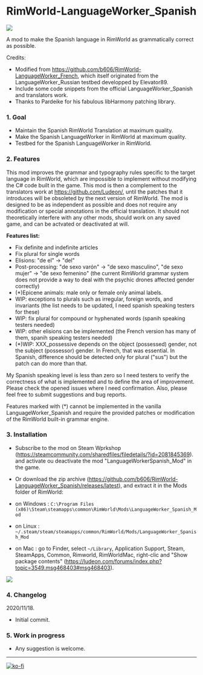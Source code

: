 # RimWorld-LanguageWorker_Spanish
![]( https://raw.githubusercontent.com/wiki/b606/RimWorld-LanguageWorker_Spanish/images/LWKR_Spanish_Mod_banner.png)

A mod to make the Spanish language in RimWorld as grammatically correct as possible.

Credits:
 - Modified from https://github.com/b606/RimWorld-LanguageWorker_French, which itself originated from the LanguageWorker_Russian testbed developped by Elevator89.
 - Include some code snippets from the official LanguageWorker_Spanish and translators work.
 - Thanks to Pardeike for his fabulous libHarmony patching library.

### 1. Goal
 - Maintain the Spanish RimWorld Translation at maximum quality.
 - Make the Spanish LanguageWorker in RimWorld at maximum quality.
 - Testbed for the Spanish LanguageWorker in RimWorld.
 
### 2. Features

This mod improves the grammar and typography rules specific to the target language in RimWorld, which are impossible to implement without modifying the C# code built in the game.
This mod is then a complement to the translators work at https://github.com/Ludeon/, until the patches that it introduces will be obsoleted by the next version of RimWorld.
The mod is designed to be as independent as possible and does not require any modification or special annotations in the official translation. It should not theoretically 
interfere with any other mods, should work on any saved game, and can be actvated or deactivated at will.

**Features list:**
- Fix definite and indefinite articles
- Fix plural for single words
- Elisions: "de el" -> "del"
- Post-processing: "de sexo varón" -> "de sexo masculino", "de sexo mujer" -> "de sexo femenino" (the current RimWorld grammar system does not provide a way to deal with the psychic drones affected gender correctly) 
- (*)Epicene animals: male only or female only animal labels.
- WIP: exceptions to plurals such as irregular, foreign words, and invariants (the list needs to be updated, I need spanish speaking testers for these)
- WIP: fix plural for compound or hyphenated words (spanih speaking testers needed)
- WIP: other elisions can be implemented (the French version has many of them, spanih speaking testers needed)
- (*)WIP: XXX_possessive depends on the object (possessed) gender, not the subject (possessor) gender. In French, that was essential. In Spanish, difference should be detected only for plural ("sus") but the patch can do more than that.

My Spanish speaking level is less than zero so I need testers to verify the correctness of what is implemented and to define the area of improvement. Please check the opened issues where I need confirmation.
Also, please feel free to submit suggestions and bug reports.

Features marked with (*) cannot be implemented in the vanilla LanguageWorker_Spanish and require the provided patches or modification of the RimWorld built-in grammar engine.

### 3. Installation

- Subscribe to the mod on Steam Wprkshop (https://steamcommunity.com/sharedfiles/filedetails/?id=2081845369). and activate ou deactivate the mod "LanguageWorkerSpanish_Mod" in the game.

- Or download the zip archive (https://github.com/b606/RimWorld-LanguageWorker_Spanish/releases/latest), and extract it in the Mods folder of RimWorld:

 - on Windows : `C:\Program Files (x86)\Steam\steamapps\common\RimWorld\Mods\LanguageWorker_Spanish_Mod`
 - on Linux : `~/.steam/steam/steamapps/common/RimWorld/Mods/LanguageWorker_Spanish_Mod`
 - on Mac : go to Finder, select `~/Library`, Application Support, Steam, SteamApps, Common, Rimworld, RimWorldMac, right-clic and "Show package contents" (https://ludeon.com/forums/index.php?topic=3549.msg468403#msg468403).

![]( https://raw.githubusercontent.com/wiki/b606/RimWorld-LanguageWorker_Spanish/images/LWKR_Spanish_Mod_folders.png)
 
 
### 4. Changelog

2020/11/18.
  - Initial commit.
  
### 5. Work in progress

  - Any suggestion is welcome.
 
---
[![ko-fi](https://www.ko-fi.com/img/githubbutton_sm.svg)](https://ko-fi.com/Z8Z51KQ21)
